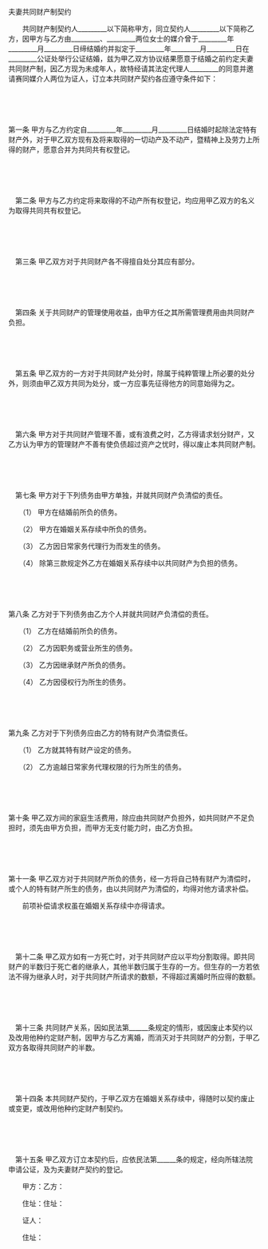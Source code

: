 



夫妻共同财产制契约



 

　　共同财产制契约人_________以下简称甲方，同立契约人_________以下简称乙方，因甲方与乙方由_________、_________两位女士的媒介曾于_________年_________月_________日缔结婚约并拟定于_________年_________月_________日在_________公证处举行公证结婚，兹为甲乙双方协议结果愿意于结婚之前约定夫妻共同财产制，因乙方现为未成年人，故特经请其法定代理人_________的同意并邀请赛同媒介人两位为证人，订立本共同财产契约各应遵守条件如下：

　　

　　

第一条
 甲方与乙方约定自_________年_________月_________日结婚时起除法定特有财产外，对于甲乙双方现有及将来取得的一切动产及不动产，暨精神上及劳力上所得的财产，愿意合并为共同共有权登记。

　　

　　

　第二条
 甲方与乙方约定将来取得的不动产所有权登记，均应用甲乙双方的名义为取得共同共有权登记。

　　

　　

　第三条
 甲乙双方对于共同财产各不得擅自处分其应有部分。

　　

　　

　第四条
 关于共同财产的管理使用收益，由甲方任之其所需管理费用由共同财产负担。

　　

　　

　第五条
 甲乙双方的一方对于共同财产处分时，除属于纯粹管理上所必要的处分外，则须由甲乙双方共同为处分，或一方应事先征得他方的同意始得为之。

　　

　　

　第六条
 甲方对于共同财产管理不善，或有浪费之时，乙方得请求划分财产，又乙方认为甲方的管理财产不善有使负债超过资产之忧时，得以废止本共同财产制。

　　

　　

　第七条
 甲方对于下列债务由甲方单独，并就共同财产负清偿的责任。

　　（1） 甲方在结婚前所负的债务。

　　（2） 甲方在婚姻关系存续中所负的债务。

　　（3） 乙方因日常家务代理行为而发生的债务。

　　（4） 除第三款规定外乙方在婚姻关系存续中以共同财产为负担的债务。

　　

　　

第八条
 乙方对于下列债务由乙方个人并就共同财产负清偿的责任。

　　（1） 乙方在结婚前所负的债务。

　　（2） 乙方因职务或营业所生的债务。

　　（3） 乙方因继承财产所负的债务。

　　（4） 乙方因侵权行为所生的债务。

　　

　　

第九条
 乙方对于下列债务应由乙方的特有财产负清偿责任。

　　（1） 乙方就其特有财产设定的债务。

　　（2） 乙方逾越日常家务代理权限的行为所生的债务。

　　

　　

第十条
 甲乙双方间的家庭生活费用，除应由共同财产负担外，如共同财产不足负担时，须先由甲方负担，而甲方无支付能力时，由乙方负担。

　　

　　

第十一条
 甲乙双方对于共同财产所负的债务，经一方将自己特有财产为清偿时，或个人的特有财产所生的债务，由以共同财产为清偿的，均得对他方请求补偿。

　　前项补偿请求权虽在婚姻关系存续中亦得请求。

　　

　　

　第十二条
 甲乙双方如有一方死亡时，对于共同财产应以平均分割取得。即共同财产的半数归于死亡者的继承人，其他半数归属于生存的一方。但生存的一方若依法不得为继承人时，对于共同财产所请求的数额，不得超过离婚时所应得的数额。

　　

　　

　第十三条
 共同财产关系，因如民法第______条规定的情形，或因废止本契约以及改用他种约定财产制，因甲方与乙方离婚，而消灭对于共同财产的分割，于甲乙双方各取得共同财产的半数。

　　

　　

　第十四条
 本共同财产契约，于甲乙双方在婚姻关系存续中，得随时以契约废止或变更，或改用他种约定财产制契约。

　　

　　

　第十五条
 甲乙双方订立本契约后，应依民法第______条的规定，经向所辖法院申请公证，及为夫妻财产契约的登记。　　

　　甲方：乙方：

　　住址：住址：　　

　　证人：

　　住址：

　　